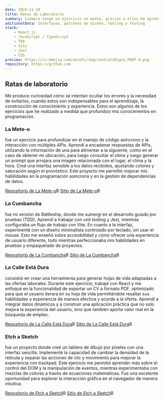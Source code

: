 ```yaml
---
date: 2024-11-10
title: Ratas de Laboratorio
summary: Siempre tengo un ejercicio en mente, gracias a ellos he aprendido desde trabajar con APIs y código asíncrono, hasta implementar TDD y sus pros y contras. Me han permitido visualizar y llevar a cabo el desarrollo de herramientas como generadores de documentos y un tableros interactivos.
aditionalData: Interfases, patrones de diseño, tooling y testing
stack:
    - React.js
    - JavaScript / TypeScript
    - TDD
    - Vite
    - Jest
    - CSS
preview: https://cv.mmejia.com/assets/img/contratoDigno_PADF-0.png
repository: https://github.com
---
```


## Ratas de laboratorio

Me produce curiosidad cómo se intentan ocultar los errores y la necesidad de evitarlos, cuando estos son indispensables para el aprendizaje, la construcción de conocimiento y experiencia. Estos son algunos de los ejercicios que he realizado a medida que profundizo mis conocimientos en programación.

### La Mete-o

fue un ejercicio para profundizar en el manejo de código asíncrono y la interacción con múltiples APIs. Aprendí a encadenar respuestas de APIs, utilizando la información de una para alimentar a la siguiente, como en el caso de obtener mi ubicación, para luego consultar el clima y luego generar un prompt que arrojara una imagen relacionada con el lugar, el clima y la hora. Creé una interfaz sensible a los datos recibidos, ajustando colores y saturación según el pronóstico. Este proyecto me permitió mejorar mis habilidades en la programación asíncrona y en la gestión de dependencias de datos.

[Repositorio de La Mete-o](https://github.com/dothedada/laMeteo)B
[Sitio de La Mete-o](https://dothedada.github.io/laMeteo/)B

### La Cumbancha

fue mi versión de Battleship, donde me sumergí en el desarrollo guiado por pruebas (TDD). Aprendí a trabajar con unit testing y Jest, mientras configuraba un flujo de trabajo con Vite. En cuanto a la interfaz, experimenté con un diseño minimalista controlado por teclado, sin usar el mouse. Esto me enseñó sobre accesibilidad y cómo ofrecer una experiencia de usuario diferente, todo mientras perfeccionaba mis habilidades en pruebas y empaquetado de proyectos.

[Repositorio de La Cumbancha](https://github.com/dothedada/batttleship-top)B
[Sitio de La Cumbancha](https://dothedada.github.io/batttleship-top/)B

### La Calle Está Dura

consistió en crear una herramienta para generar hojas de vida adaptadas a las ofertas laborales. Durante este ejercicio, trabajé con React y me enfoqué en la funcionalidad de exportar un CV a formato PDF, optimizado para que el usuario iterara en su hoja de vida permitiéndole resaltar sus habilidades y experiencia de manera efectiva y acorde a la oferta. Aprendí a integrar datos dinámicos y a construir una aplicación práctica que no solo mejora la experiencia del usuario, sino que también aporta valor real en la búsqueda de empleo.

[Repositorio de La Calle Está Dura](https://github.com/dothedada/laCalleEstaDura)B
[Sitio de La Calle Está Dura](https://la-calle-esta-dura.vercel.app/)B

### Etch a Sketch

fue un proyecto donde creé un tablero de dibujo por píxeles con una interfaz sencilla. Implementé la capacidad de cambiar la densidad de la retícula y separar las acciones de clic y movimiento para mejorar la experiencia con trackpad. Este ejercicio me permitió aprender más sobre el control del DOM y la manipulación de eventos, mientras experimentaba con mezclas de colores a través de ecuaciones matemáticas. Fue una excelente oportunidad para explorar la interacción gráfica en el navegador de manera intuitiva.

[Repositorio de Etch a Sketch](https://github.com/dothedada/etch-a-sketch)B
[Sitio de Etch a Sketch](https://dothedada.github.io/etch-a-sketch/)B
